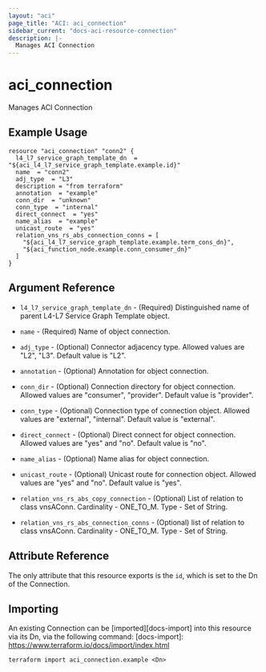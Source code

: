 ```yaml
---
layout: "aci"
page_title: "ACI: aci_connection"
sidebar_current: "docs-aci-resource-connection"
description: |-
  Manages ACI Connection
---
```


# aci_connection #
Manages ACI Connection

## Example Usage ##

```hcl
resource "aci_connection" "conn2" {
  l4_l7_service_graph_template_dn  = "${aci_l4_l7_service_graph_template.example.id}"
  name  = "conn2"
  adj_type  = "L3"
  description = "from terraform"
  annotation  = "example"
  conn_dir  = "unknown"
  conn_type  = "internal"
  direct_connect  = "yes"
  name_alias  = "example"
  unicast_route  = "yes"
  relation_vns_rs_abs_connection_conns = [
    "${aci_l4_l7_service_graph_template.example.term_cons_dn}", 
    "${aci_function_node.example.conn_consumer_dn}"
  ]
}
```


## Argument Reference ##

* `l4_l7_service_graph_template_dn` - (Required) Distinguished name of parent L4-L7 Service Graph Template object.
* `name` - (Required) Name of object connection.
* `adj_type` - (Optional) Connector adjacency type. Allowed values are "L2", "L3". Default value is "L2".
* `annotation` - (Optional) Annotation for object connection.
* `conn_dir` - (Optional) Connection directory for object connection. Allowed values are "consumer", "provider". Default value is "provider".
* `conn_type` - (Optional) Connection type of connection object. Allowed values are "external", "internal". Default value is "external".
* `direct_connect` - (Optional) Direct connect for object connection. Allowed values are "yes" and "no". Default value is "no".
* `name_alias` - (Optional) Name alias for object connection.
* `unicast_route` - (Optional) Unicast route for connection object. Allowed values are "yes" and "no". Default value is "yes".

* `relation_vns_rs_abs_copy_connection` - (Optional) List of relation to class vnsAConn. Cardinality - ONE_TO_M. Type - Set of String.
                
* `relation_vns_rs_abs_connection_conns` - (Optional) list of relation to class vnsAConn. Cardinality - ONE_TO_M. Type - Set of String.
                


## Attribute Reference

The only attribute that this resource exports is the `id`, which is set to the
Dn of the Connection.

## Importing ##

An existing Connection can be [imported][docs-import] into this resource via its Dn, via the following command:
[docs-import]: https://www.terraform.io/docs/import/index.html


```
terraform import aci_connection.example <Dn>
```